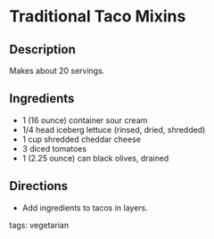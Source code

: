 # Traditional Taco Mixins

## Description

Makes about 20 servings.

## Ingredients

- 1 (16 ounce) container sour cream
- 1/4 head iceberg lettuce (rinsed, dried, shredded)
- 1 cup shredded cheddar cheese
- 3 diced tomatoes
- 1 (2.25 ounce) can black olives, drained

## Directions

* Add ingredients to tacos in layers.

tags: vegetarian
